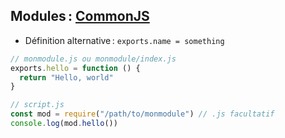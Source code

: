 ## Modules : [CommonJS](http://wiki.commonjs.org/wiki/Modules/1.0)

* Définition alternative : `exports.name = something`

```js
// monmodule.js ou monmodule/index.js
exports.hello = function () {
  return "Hello, world"
}
```

```js
// script.js
const mod = require("/path/to/monmodule") // .js facultatif
console.log(mod.hello())
```
